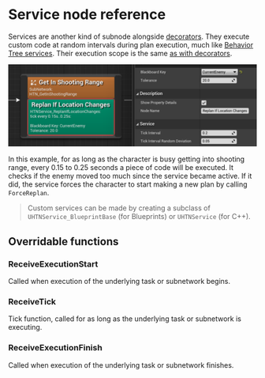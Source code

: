 # Service node reference

Services are another kind of subnode alongside [decorators](decorator.md). 
They execute custom code at random intervals during plan execution, much like [Behavior Tree services](https://docs.unrealengine.com/en-US/Engine/ArtificialIntelligence/BehaviorTrees/BehaviorTreeNodeReference/BehaviorTreeNodeReferenceServices/index.html).
Their execution scope is the same [as with decorators](decorator?id=execution-scope).

![Service](_media/service.png)

In this example, for as long as the character is busy getting into shooting range, every 0.15 to 0.25 seconds a piece of code will be executed.
It checks if the enemy moved too much since the service became active. If it did, the service forces the character to start making a new plan by calling `ForceReplan`.

> Custom services can be made by creating a subclass of `UHTNService_BlueprintBase` (for Blueprints) or `UHTNService` (for C++).

## Overridable functions

### ReceiveExecutionStart

Called when execution of the underlying task or subnetwork begins.

### ReceiveTick

Tick function, called for as long as the underlying task or subnetwork is executing.

### ReceiveExecutionFinish

Called when execution of the underlying task or subnetwork finishes.